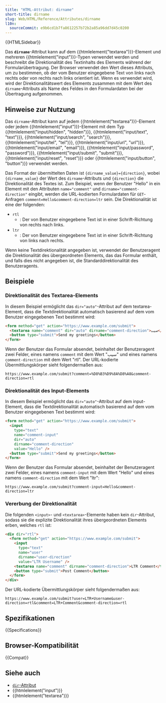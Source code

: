 ```yaml
---
title: "HTML-Attribut: dirname"
short-title: dirname
slug: Web/HTML/Reference/Attributes/dirname
l10n:
  sourceCommit: e9b6cd1b7fa8612257b72b2a85a96dd7d45c0200
---
```


{{HTMLSidebar}}

Das **`dirname`**-Attribut kann auf dem {{htmlelement("textarea")}}-Element und mehreren {{htmlelement("input")}}-Typen verwendet werden und beschreibt die Direktionalität des Textinhalts des Elements während der Formularübertragung.
Der Browser verwendet den Wert dieses Attributs, um zu bestimmen, ob der vom Benutzer eingegebene Text von links nach rechts oder von rechts nach links orientiert ist.
Wenn es verwendet wird, wird der Direktionalitätswert des Elements zusammen mit dem Wert des `dirname`-Attributs als Name des Feldes in den Formulardaten bei der Übertragung aufgenommen.

## Hinweise zur Nutzung

Das `dirname`-Attribut kann auf jedem {{htmlelement("textarea")}}-Element oder jedem {{htmlelement("input")}}-Element mit dem Typ {{htmlelement("input/hidden", "hidden")}}, {{htmlelement("input/text", "text")}}, {{htmlelement("input/search", "search")}}, {{htmlelement("input/tel", "tel")}}, {{htmlelement("input/url", "url")}}, {{htmlelement("input/email", "email")}}, {{htmlelement("input/password", "password")}}, {{htmlelement("input/submit", "submit")}}, {{htmlelement("input/reset", "reset")}} oder {{htmlelement("input/button", "button")}} verwendet werden.

Das Format der übermittelten Daten ist `{dirname_value}={direction}`, wobei `{dirname_value}` der Wert des `dirname`-Attributs und `{direction}` die Direktionalität des Textes ist.
Zum Beispiel, wenn der Benutzer "Hello" in ein Element mit den Attributen `name="comment"` und `dirname="comment-direction"` eingibt, werden die URL-kodierten Formulardaten für `GET`-Anfragen `comment=Hello&comment-direction=ltr` sein.
Die Direktionalität ist eine der folgenden:

- `rtl`
  - : Der von Benutzer eingegebene Text ist in einer Schrift-Richtung von rechts nach links.
- `ltr`
  - : Der von Benutzer eingegebene Text ist in einer Schrift-Richtung von links nach rechts.

Wenn keine Textdirektionalität angegeben ist, verwendet der Benutzeragent die Direktionalität des übergeordneten Elements, das das Formular enthält, und falls dies nicht angegeben ist, die Standarddirektionalität des Benutzeragents.

## Beispiele

### Direktionalität des Textarea-Elements

In diesem Beispiel ermöglicht das `dir="auto"`-Attribut auf dem textarea-Element, dass die Textdirektionalität automatisch basierend auf dem vom Benutzer eingegebenen Text bestimmt wird:

```html
<form method="get" action="https://www.example.com/submit">
  <textarea name="comment" dir="auto" dirname="comment-direction">سيب</textarea>
  <button type="submit">Send my greetings</button>
</form>
```

Wenn der Benutzer das Formular absendet, beinhaltet der Benutzeragent zwei Felder, eines namens `comment` mit dem Wert "سيب" und eines namens `comment-direction` mit dem Wert "rtl".
Der URL-kodierte Übermittlungskörper sieht folgendermaßen aus:

```url
https://www.example.com/submit?comment=%D8%B3%D9%8A%D8%A8&comment-direction=rtl
```

### Direktionalität des Input-Elements

In diesem Beispiel ermöglicht das `dir="auto"`-Attribut auf dem input-Element, dass die Textdirektionalität automatisch basierend auf dem vom Benutzer eingegebenen Text bestimmt wird:

```html
<form method="get" action="https://www.example.com/submit">
  <input
    type="text"
    name="comment-input"
    dir="auto"
    dirname="comment-direction"
    value="Hello" />
  <button type="submit">Send my greetings</button>
</form>
```

Wenn der Benutzer das Formular absendet, beinhaltet der Benutzeragent zwei Felder, eines namens `comment-input` mit dem Wert "Hello" und eines namens `comment-direction` mit dem Wert "ltr":

```url
https://www.example.com/submit?comment-input=Hello&comment-direction=ltr
```

### Vererbung der Direktionalität

Die folgenden `<input>`- und `<textarea>`-Elemente haben kein `dir`-Attribut, sodass sie die explizite Direktionalität ihres übergeordneten Elements erben, welches `rtl` ist:

```html
<div dir="rtl">
  <form method="get" action="https://www.example.com/submit">
    <input
      type="text"
      name="user"
      dirname="user-direction"
      value="LTR Username" />
    <textarea name="comment" dirname="comment-direction">LTR Comment</textarea>
    <button type="submit">Post Comment</button>
  </form>
</div>
```

Der URL-kodierte Übermittlungskörper sieht folgendermaßen aus:

```url
https://www.example.com/submit?user=LTR+Username&user-direction=rtl&comment=LTR+Comment&comment-direction=rtl
```

## Spezifikationen

{{Specifications}}

## Browser-Kompatibilität

{{Compat}}

## Siehe auch

- [`dir`-Attribut](/de/docs/Web/HTML/Reference/Global_attributes/dir)
- {{htmlelement("input")}}
- {{htmlelement("textarea")}}
